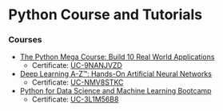# Python Course and Tutorials
  
  ### Courses
  
   * [The Python Mega Course: Build 10 Real World Applications](https://www.udemy.com/the-python-mega-course/learn/v4/overview)
      * Certificate: [UC-9NANJVZD](https://www.udemy.com/certificate/UC-9NANJVZD/)
   * [Deep Learning A-Z™: Hands-On Artificial Neural Networks](https://www.udemy.com/deeplearning/learn/v4/overview)
      * Certificate: [UC-NMV8STKC](https://www.udemy.com/certificate/UC-NMV8STKC/)
   * [Python for Data Science and Machine Learning Bootcamp](https://www.udemy.com/python-for-data-science-and-machine-learning-bootcamp/learn/v4/overview)
      * Certificate: [UC-3L1M56B8](https://www.udemy.com/certificate/UC-3L1M56B8/)
      
